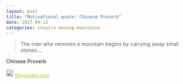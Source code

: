 ```yaml
---
layout: post
title: "Motivational quote: Chinese Proverb"
date: 2017-09-12
categories: inspire moving-mountains
---
```

> The man who removes a mountain begins by carrying away small stones....

Chinese Proverb

<span style="z-index:50;font-size:0.9em;"><img src="https://theysaidso.com/branding/theysaidso.png" height="20" width="20" alt="theysaidso.com"/><a href="https://theysaidso.com" title="Powered by quotes from theysaidso.com" style="color: #9fcc25; margin-left: 4px; vertical-align: middle;">theysaidso.com</a></span>
